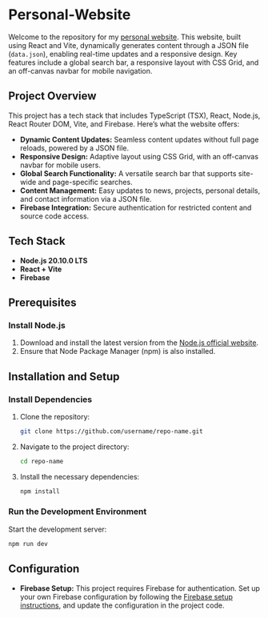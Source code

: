 # Personal-Website

Welcome to the repository for my [personal website](https://bprall.github.io). This website, built using React and Vite, dynamically generates content through a JSON file (`data.json`), enabling real-time updates and a responsive design. Key features include a global search bar, a responsive layout with CSS Grid, and an off-canvas navbar for mobile navigation.

## Project Overview

This project has a tech stack that includes TypeScript (TSX), React, Node.js, React Router DOM, Vite, and Firebase. Here’s what the website offers:

- **Dynamic Content Updates:** Seamless content updates without full page reloads, powered by a JSON file.
- **Responsive Design:** Adaptive layout using CSS Grid, with an off-canvas navbar for mobile users.
- **Global Search Functionality:** A versatile search bar that supports site-wide and page-specific searches.
- **Content Management:** Easy updates to news, projects, personal details, and contact information via a JSON file.
- **Firebase Integration:** Secure authentication for restricted content and source code access.

## Tech Stack

- **Node.js 20.10.0 LTS**
- **React + Vite**
- **Firebase**

## Prerequisites

### Install Node.js

1. Download and install the latest version from the [Node.js official website](https://nodejs.org/en).
2. Ensure that Node Package Manager (npm) is also installed.

## Installation and Setup

### Install Dependencies

1. Clone the repository:
    ```bash
    git clone https://github.com/username/repo-name.git
    ```
2. Navigate to the project directory:
    ```bash
    cd repo-name
    ```
3. Install the necessary dependencies:
    ```bash
    npm install
    ```

### Run the Development Environment

Start the development server:
```bash
npm run dev
```

## Configuration 
- **Firebase Setup:** This project requires Firebase for authentication. Set up your own Firebase configuration by following the [Firebase setup instructions](https://firebase.google.com/docs/web/setup), and update the configuration in the project code.
